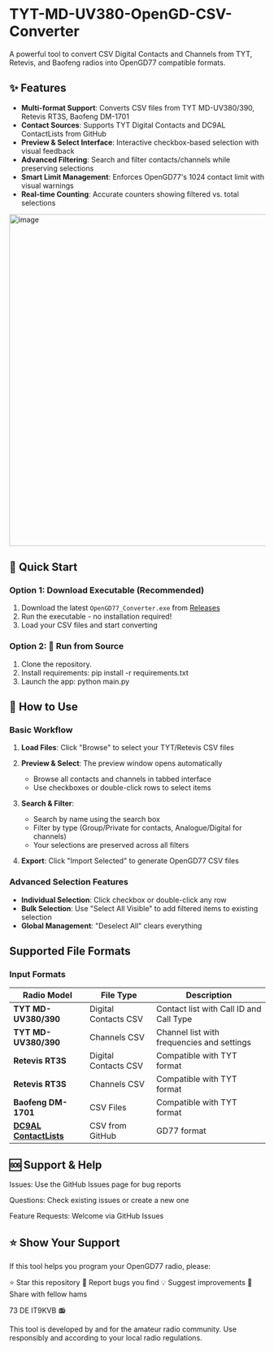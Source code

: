 # TYT-MD-UV380-OpenGD-CSV-Converter

A powerful tool to convert CSV Digital Contacts and Channels from TYT, Retevis, and Baofeng radios into OpenGD77 compatible formats.

## ✨ Features

- **Multi-format Support**: Converts CSV files from TYT MD-UV380/390, Retevis RT3S, Baofeng DM-1701
- **Contact Sources**: Supports TYT Digital Contacts and DC9AL ContactLists from GitHub
- **Preview & Select Interface**: Interactive checkbox-based selection with visual feedback
- **Advanced Filtering**: Search and filter contacts/channels while preserving selections
- **Smart Limit Management**: Enforces OpenGD77's 1024 contact limit with visual warnings
- **Real-time Counting**: Accurate counters showing filtered vs. total selections
  
<img width="804" height="653" alt="image" src="https://github.com/user-attachments/assets/fdc7a999-1219-4520-977c-0b64302a7744" />

## 🚀 Quick Start

### Option 1: Download Executable (Recommended)
1. Download the latest `OpenGD77_Converter.exe` from [Releases](../../releases)
2. Run the executable - no installation required!
3. Load your CSV files and start converting

### Option 2: 🔧 Run from Source

1. Clone the repository.
2. Install requirements:
pip install -r requirements.txt
3. Launch the app:
python main.py


## 📖 How to Use

### Basic Workflow
1. **Load Files**: Click "Browse" to select your TYT/Retevis CSV files

2. **Preview & Select**: The preview window opens automatically
   - Browse all contacts and channels in tabbed interface
   - Use checkboxes or double-click rows to select items

3. **Search & Filter**:
   - Search by name using the search box
   - Filter by type (Group/Private for contacts, Analogue/Digital for channels)
   - Your selections are preserved across all filters

4. **Export**: Click "Import Selected" to generate OpenGD77 CSV files

### Advanced Selection Features
- **Individual Selection**: Click checkbox or double-click any row
- **Bulk Selection**: Use "Select All Visible" to add filtered items to existing selection
- **Global Management**: "Deselect All" clears everything

## Supported File Formats

### Input Formats
| Radio Model | File Type | Description |
|-------------|-----------|-------------|
| **TYT MD-UV380/390** | Digital Contacts CSV | Contact list with Call ID and Call Type |
| **TYT MD-UV380/390** | Channels CSV | Channel list with frequencies and settings |
| **Retevis RT3S** | Digital Contacts CSV | Compatible with TYT format |
| **Retevis RT3S** | Channels CSV | Compatible with TYT format |
| **Baofeng DM-1701** | CSV Files | Compatible with TYT format |
| **[DC9AL ContactLists](https://github.com/ContactLists)** | CSV from GitHub | GD77 format |



## **🆘 Support & Help**
Issues: Use the GitHub Issues page for bug reports

Questions: Check existing issues or create a new one

Feature Requests: Welcome via GitHub Issues

## **⭐ Show Your Support**
If this tool helps you program your OpenGD77 radio, please:

⭐ Star this repository
🐛 Report bugs you find
💡 Suggest improvements
📢 Share with fellow hams



73 DE IT9KVB 📻



This tool is developed by and for the amateur radio community. Use responsibly and according to your local radio regulations.
